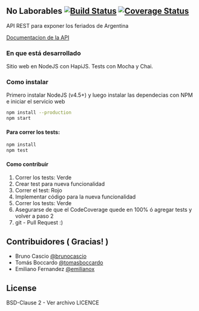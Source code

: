 ## No Laborables [![Build Status](https://secure.travis-ci.org/pjnovas/nolaborables.png?branch=feature-v2)](http://travis-ci.org/pjnovas/nolaborables) [![Coverage Status](https://coveralls.io/repos/github/pjnovas/nolaborables/badge.svg?branch=feature-v2)](https://coveralls.io/github/pjnovas/nolaborables?branch=feature-v2)
API REST para exponer los feriados de Argentina

[Documentacion de la API](https://pjnovas.gitbooks.io/no-laborables/)

### En que está desarrollado
Sitio web en NodeJS con HapiJS. Tests con Mocha y Chai.

### Como instalar
Primero instalar NodeJS (v4.5+) y luego instalar las dependecias con NPM e iniciar el servicio web

```bash
npm install --production
npm start
```

#### Para correr los tests:

```bash
npm install
npm test
```

#### Como contribuir
1. Correr los tests: Verde
2. Crear test para nueva funcionalidad
3. Correr el test: Rojo
4. Implementar código para la nueva funcionalidad
5. Correr los tests: Verde
6. Asegurarse de que el CodeCoverage quede en 100% ó agregar tests y volver a paso 2
6. git - Pull Request :)

## Contribuidores ( Gracias! )
* Bruno Cascio [@brunocascio](https://github.com/brunocascio)
* Tomás Boccardo [@tomasboccardo](https://github.com/tomasboccardo)
* Emiliano Fernandez [@emilianox](https://github.com/emilianox)

## License
BSD-Clause 2 - Ver archivo LICENCE
